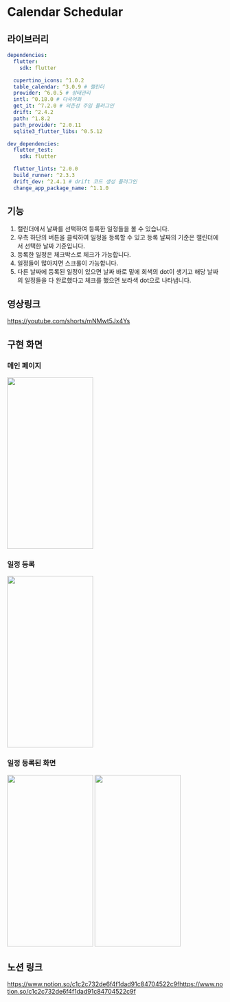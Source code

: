 # Calendar Schedular

## 라이브러리
```yaml
dependencies:
  flutter:
    sdk: flutter

  cupertino_icons: ^1.0.2
  table_calendar: ^3.0.9 # 캘린더
  provider: ^6.0.5 # 상태관리
  intl: ^0.18.0 # 다국어화
  get_it: ^7.2.0 # 의존성 주입 플러그인
  drift: ^2.4.2
  path: ^1.8.2
  path_provider: ^2.0.11
  sqlite3_flutter_libs: ^0.5.12

dev_dependencies:
  flutter_test:
    sdk: flutter

  flutter_lints: ^2.0.0
  build_runner: ^2.3.3
  drift_dev: ^2.4.1 # drift 코드 생성 플러그인
  change_app_package_name: ^1.1.0
```

## 기능
1. 캘린더에서 날짜를 선택하여 등록한 일정들을 볼 수 있습니다.
2. 우측 하단의 버튼을 클릭하여 일정을 등록할 수 있고 등록 날짜의 기준은 캘린더에서 선택한 날짜 기준입니다.
3. 등록한 일정은 체크박스로 체크가 가능합니다.
4. 일정들이 많아지면 스크롤이 가능합니다.
5. 다른 날짜에 등록된 일정이 있으면 날짜 바로 밑에 회색의 dot이 생기고 해당 날짜의 일정들을 다 완료했다고 체크를 했으면 보라색 dot으로 나타냅니다.

## 영상링크
https://youtube.com/shorts/mNMwt5Jx4Ys

## 구현 화면
### 메인 페이지
<img src="https://user-images.githubusercontent.com/74044232/212830892-bae6b313-823f-45a2-8e6f-73f9b20e48d3.jpeg" width="200" height="400"/>

### 일정 등록
<img src="https://user-images.githubusercontent.com/74044232/212830888-789c3784-34c5-49a6-b150-8a1eff182365.jpeg" width="200" height="400"/>

### 일정 등록된 화면
<img src="https://user-images.githubusercontent.com/74044232/212830886-773755d7-15fc-4b8a-a34b-10d1dca0f7a6.jpeg" width="200" height="400"/>
<img src="https://user-images.githubusercontent.com/74044232/212830881-0aab6b2f-3a66-43a1-bba6-5e5f77a982a7.jpeg" width="200" height="400"/>

## 노션 링크
https://www.notion.so/c1c2c732de6f4f1dad91c84704522c9fhttps://www.notion.so/c1c2c732de6f4f1dad91c84704522c9f